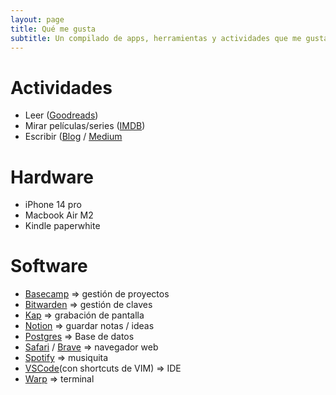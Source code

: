 ```yaml
---
layout: page
title: Qué me gusta
subtitle: Un compilado de apps, herramientas y actividades que me gusta usar/hacer
---
```


# Actividades
- Leer ([Goodreads](https://www.goodreads.com/user/show/10355548-nico))
- Mirar películas/series ([IMDB](https://www.imdb.com/user/ur46820557/ratings?ref_=nv_usr_rt_4))
- Escribir ([Blog](nicogaldamez.github.io) / [Medium](https://medium.com/@nicogaldamez)

# Hardware
- iPhone 14 pro
- Macbook Air M2
- Kindle paperwhite

# Software
- [Basecamp](https://basecamp.com) => gestión de proyectos
- [Bitwarden](https://bitwarden.com/) => gestión de claves
- [Kap](https://getkap.co) => grabación de pantalla
- [Notion](https://notion.so/) => guardar notas / ideas
- [Postgres](https://www.postgresql.org) => Base de datos
- [Safari](https://www.apple.com/safari/) / [Brave](https://brave.com/es/) => navegador web
- [Spotify](https://spotify.com) => musiquita
- [VSCode](https://code.visualstudio.com)(con shortcuts de VIM) => IDE
- [Warp](https://warp.dev/) => terminal
